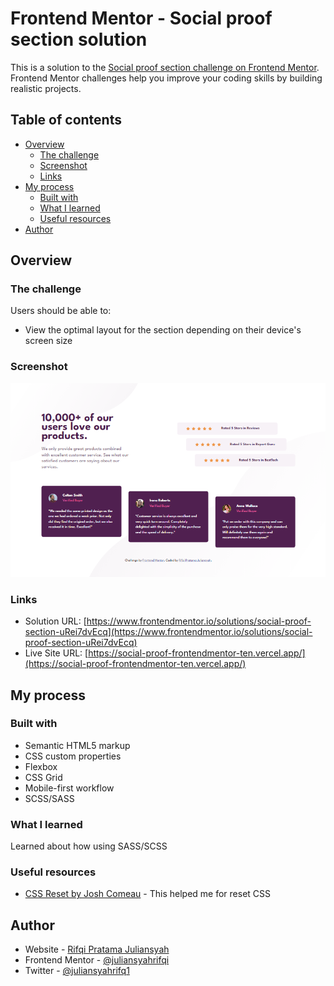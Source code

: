# Frontend Mentor - Social proof section solution

This is a solution to the [Social proof section challenge on Frontend Mentor](https://www.frontendmentor.io/challenges/social-proof-section-6e0qTv_bA). Frontend Mentor challenges help you improve your coding skills by building realistic projects. 

## Table of contents

- [Overview](#overview)
  - [The challenge](#the-challenge)
  - [Screenshot](#screenshot)
  - [Links](#links)
- [My process](#my-process)
  - [Built with](#built-with)
  - [What I learned](#what-i-learned)
  - [Useful resources](#useful-resources)
- [Author](#author)

## Overview

### The challenge

Users should be able to:

- View the optimal layout for the section depending on their device's screen size

### Screenshot

![Screenshot](./screenshot.png)

### Links

- Solution URL: [https://www.frontendmentor.io/solutions/social-proof-section-uRei7dvEcq](https://www.frontendmentor.io/solutions/social-proof-section-uRei7dvEcq)
- Live Site URL: [https://social-proof-frontendmentor-ten.vercel.app/](https://social-proof-frontendmentor-ten.vercel.app/)

## My process

### Built with

- Semantic HTML5 markup
- CSS custom properties
- Flexbox
- CSS Grid
- Mobile-first workflow
- SCSS/SASS

### What I learned

Learned about how using SASS/SCSS

### Useful resources

- [CSS Reset by Josh Comeau](https://www.joshwcomeau.com/css/custom-css-reset/) - This helped me for reset CSS

## Author

- Website - [Rifqi Pratama Juliansyah](https://www.rifqipratamaj.me/)
- Frontend Mentor - [@juliansyahrifqi](https://www.frontendmentor.io/profile/juliansyahrifqi)
- Twitter - [@juliansyahrifq1](https://www.twitter.com/juliansyahrifq1)

